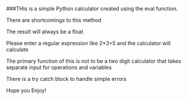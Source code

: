 ###THis is a simple Python calculator created using the eval function.

There are shortcomings to this method

The result will always be a float

Please enter a regular expression like 2*3+5 and the calculator will calculate

The primary function of this is not to be a two digit calculator that takes separate input for operations and variables

There is a try catch block to handle simple errors

Hope you Enjoy!
